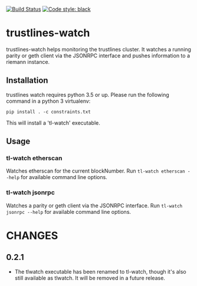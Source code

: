 [![Build Status](https://travis-ci.org/trustlines-network/watch.svg?branch=develop)](https://travis-ci.org/trustlines-network/watch)
[![Code style: black](https://img.shields.io/badge/code%20style-black-000000.svg)](https://github.com/ambv/black)

# trustlines-watch

trustlines-watch helps monitoring the trustlines cluster. It watches a running
parity or geth client via the JSONRPC interface and pushes information to a
riemann instance.

## Installation
trustlines watch requires python 3.5 or up. Please run the following command in a python 3 virtualenv:

    pip install . -c constraints.txt

This will install a 'tl-watch' executable.

## Usage

### tl-watch etherscan

Watches etherscan for the current blockNumber. Run `tl-watch etherscan --help`
for available command line options.

### tl-watch jsonrpc

Watches a parity or geth client via the JSONRPC interface. Run `tl-watch jsonrpc
--help` for available command line options.


# CHANGES
## 0.2.1
- The tlwatch executable has been renamed to tl-watch, though it's also still
  available as tlwatch. It will be removed in a future release.
